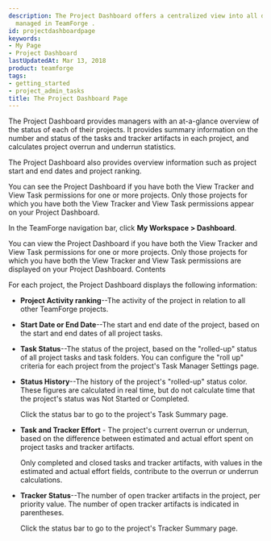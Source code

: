 ```yaml
---
description: The Project Dashboard offers a centralized view into all development projects
  managed in TeamForge .
id: projectdashboardpage
keywords:
- My Page
- Project Dashboard
lastUpdatedAt: Mar 13, 2018
product: teamforge
tags:
- getting_started
- project_admin_tasks
title: The Project Dashboard Page
---
```


The Project Dashboard provides managers with an at-a-glance overview of the status of each of their projects. It provides summary information on the number and status of the tasks and tracker artifacts in each project, and calculates project overrun and underrun statistics.

The Project Dashboard also provides overview information such as project start and end dates and project ranking.

You can see the Project Dashboard if you have both the View Tracker and View Task permissions for one or more projects. Only those projects for which you have both the View Tracker and View Task permissions appear on your Project Dashboard.

In the TeamForge navigation bar, click **My Workspace > Dashboard**.

You can view the Project Dashboard if you have both the View Tracker and View Task permissions for one or more projects. Only those projects for which you have both the View Tracker and View Task permissions are displayed on your Project Dashboard.
Contents

For each project, the Project Dashboard displays the following information:

* **Project Activity ranking**--The activity of the project in relation to all other TeamForge projects.
* **Start Date or End Date**--The start and end date of the project, based on the start and end dates of all project tasks.
* **Task Status**--The status of the project, based on the "rolled-up" status of all project tasks and task folders. You can configure the "roll up" criteria for each project from the project's Task Manager Settings page.
* **Status History**--The history of the project's "rolled-up" status color. These figures are calculated in real time, but do not calculate time that the project's status was Not Started or Completed.
  
  Click the status bar to go to the project's Task Summary page.
* **Task and Tracker Effort** - The project's current overrun or underrun, based on the difference between estimated and actual effort spent on project tasks and tracker artifacts.

  Only completed and closed tasks and tracker artifacts, with values in the estimated and actual effort fields, contribute to the overrun or underrun calculations.
* **Tracker Status**--The number of open tracker artifacts in the project, per priority value. The number of open tracker artifacts is indicated in parentheses.
  
  Click the status bar to go to the project's Tracker Summary page.

